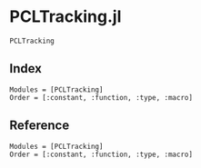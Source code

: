 # PCLTracking.jl

```@docs
PCLTracking
```

## Index

```@index
Modules = [PCLTracking]
Order = [:constant, :function, :type, :macro]
```

## Reference

```@autodocs
Modules = [PCLTracking]
Order = [:constant, :function, :type, :macro]
```
